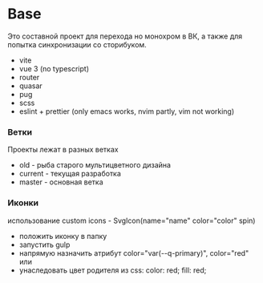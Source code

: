 # Base

Это составной проект для перехода но монохром в ВК, а также для попытка синхронизации со сторибуком.

- vite
- vue 3 (no typescript)
- router
- quasar
- pug
- scss
- eslint + prettier (only emacs works, nvim partly, vim not working)

### Ветки

Проекты лежат в разных ветках

- old - рыба старого мультицветного дизайна
- current - текущая разработка
- master - основная ветка

### Иконки

использование custom icons - SvgIcon(name="name" color="color" spin)
- положить иконку в папку
- запустить gulp
- напрямую назначить атрибут color="var(--q-primary)", color="red" или
- унаследовать цвет родителя из css: color: red; fill: red;
